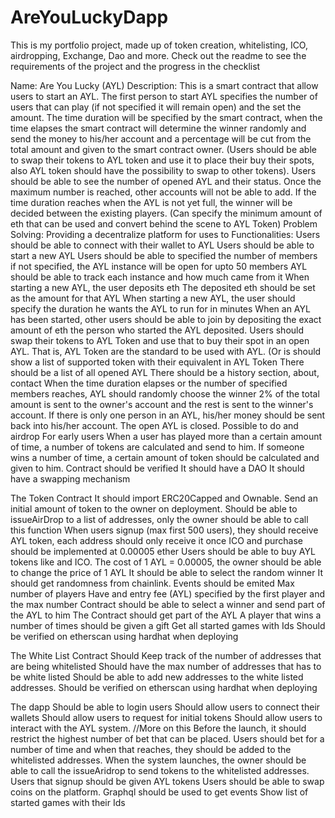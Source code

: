 # AreYouLuckyDapp
This is my portfolio project, made up of token creation, whitelisting, ICO, airdropping, Exchange, Dao and more. Check out the readme to see the requirements of the project and the progress in the checklist

Name: 
Are You Lucky (AYL)
Description: 
This is a smart contract that allow users to start an AYL. The first person to start AYL specifies the number of users that can play (if not specified it will remain open) and the set the amount. The time duration will be specified by the smart contract, when the time elapses the smart contract will determine the winner randomly and send the money to his/her account and a percentage will be cut from the total amount and given to the smart contract owner. (Users should be able to swap their tokens to AYL token and use it to place their buy their spots, also AYL token should have the possibility to swap to other tokens). Users should be able to see the number of opened AYL and their status. Once the maximum number is reached, other accounts will not be able to add. If the time duration reaches when the AYL is not yet full, the winner will be decided between the existing players. (Can specify the minimum amount of eth that can be used and convert behind the scene to AYL Token)
Problem Solving: Providing a decentralize platform for uses to 
Functionalities:
Users should be able to connect with their wallet to AYL
Users should be able to start a new AYL
Users should be able to specified the number of members if not specified, the AYL instance will be open for upto 50 members
AYL should be able to track each instance and how much came from it
When starting a new AYL, the user deposits eth
The deposited eth should be set as the amount for that AYL
When starting a new AYL, the user should specify the duration he wants the AYL to run for in minutes
When an AYL has been started, other users should be able to join by depositing the exact amount of eth the person who started the AYL deposited.
Users should swap their tokens to AYL Token and use that to buy their spot in an open AYL. That is, AYL Token are the standard to be used with AYL. (Or is should show a list of supported token with their equivalent in AYL Token
There should be a list of all opened AYL
There should be a history section, about, contact
When the time duration elapses or the number of specified members reaches, AYL should randomly choose the winner
2% of the total amount is sent to the owner's account and the rest is sent to the winner's account.
If there is only one person in an AYL, his/her money should be sent back into his/her account.
The open AYL is closed.
Possible to do and airdrop For early users
When a user has played more than a certain amount of time, a number of tokens are calculated and send to him.
If someone wins a number of time, a certain amount of token should be calculated and given to him.
Contract should be verified 
It should have a DAO
It should have a swapping mechanism



The Token Contract
It should import ERC20Capped and Ownable.
Send an initial amount of token to the owner on deployment.
Should be able to issueAirDrop to a list of addresses, only the owner should be able to call this function
When users signup (max first 500 users), they should receive AYL token, each address should only receive it once
ICO and purchase should be implemented at 0.00005 ether
Users should be able to buy AYL tokens like and ICO.
The cost of 1 AYL = 0.00005, the owner should be able to change the price of 1 AYL
It should be able to select the random winner
It should get randomness from chainlink.
Events should be emited
Max number of players
Have and entry fee (AYL) specified by the first player and the max number
Contract should be able to select a winner and send part of the AYL to him
The Contract should get part of the AYL
A player that wins a number of times should be given a gift
Get all started games with Ids
Should be verified on etherscan using hardhat when deploying




The White List Contract
Should Keep track of the number of addresses that are being whitelisted
Should have the max number of addresses that has to be white listed
Should be able to add new addresses to the white listed addresses.
Should be verified on etherscan using hardhat when deploying




The dapp
Should be able to login users
Should allow users to connect their wallets
Should allow users to request for initial tokens
Should allow users to interact with the AYL system. //More on this
Before the launch, it should restrict the highest number of bet that can be placed. 
Users should bet for a number of time and when that reaches, they should be added to the whitelisted addresses.
When the system launches, the owner should be able to call the issueAridrop to send tokens to the whitelisted addresses.
Users that signup should be given AYL tokens
Users should be able to swap coins on the platform.
Graphql should be used to get events
Show list of started games with their Ids
